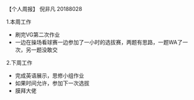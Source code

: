 【个人周报】 倪非凡 20188028

1.本周工作
 
 + 刷完VG第二次作业
 + 一边在操场看球赛一边参加了一小时的选拔赛，两题有思路，一题WA了一次，另一题没敢交

2.下周工作
 
 + 完成英语展示，思修小组作业
 + 如果时间允许，参加下一次选拔
 + 膜拜大佬  
